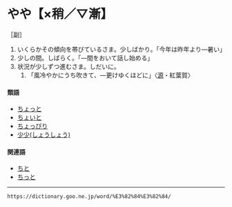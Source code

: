 # やや【×稍／▽漸】

［副］
1.  いくらかその傾向を帯びているさま。少しばかり。「今年は昨年より―暑い」
2.  少しの間。しばらく。「―間をおいて話し始める」
3.  状況が少しずつ進むさま。しだいに。    
    1.  「風冷やかにうち吹きて、―更けゆくほどに」〈[源](https://dictionary.goo.ne.jp/word/%E6%BA%90%E6%B0%8F%E7%89%A9%E8%AA%9E/#jn-69890)・紅葉賀〉
        

#### 類語

-   [ちょっと](https://dictionary.goo.ne.jp/word/%E4%B8%80%E5%AF%B8_%28%E3%81%A1%E3%82%87%E3%81%A3%E3%81%A8%29/#jn-145322)
-   [ちょいと](https://dictionary.goo.ne.jp/word/%E3%81%A1%E3%82%87%E3%81%84%E3%81%A8/#jn-143834)
-   [ちょっぴり](https://dictionary.goo.ne.jp/word/%E3%81%A1%E3%82%87%E3%81%A3%E3%81%B4%E3%82%8A/#jn-145327)
-   [少少(しょうしょう)](https://dictionary.goo.ne.jp/word/%E5%B0%91%E5%B0%91/#jn-108797)

#### 関連語

-   [ちと](https://dictionary.goo.ne.jp/word/%E4%BA%9B%E3%81%A8_%28%E3%81%A1%E3%81%A8%29/#jn-142064)
-   [ちっと](https://dictionary.goo.ne.jp/word/%E4%BA%9B%E3%81%A8_%28%E3%81%A1%E3%81%A3%E3%81%A8%29/#jn-142023)

---
`https://dictionary.goo.ne.jp/word/%E3%82%84%E3%82%84/`